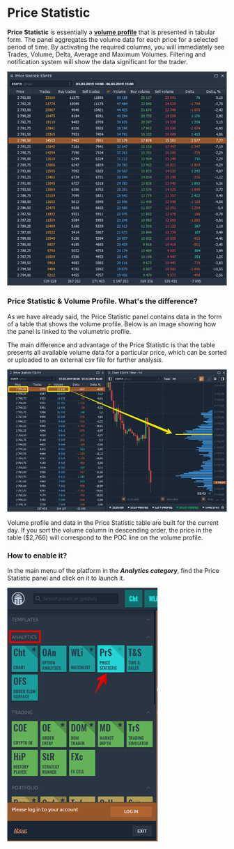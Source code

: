 # Price Statistic

**Price Statistic** is essentially a [**volume profile**](chart/volume-analysis-tools/volume-profiles.md) that is presented in tabular form. The panel aggregates the volume data for each price for a selected period of time. By activating the required columns, you will immediately see Trades, Volume, Delta, Average and Maximum Volumes. Filtering and notification system will show the data significant for the trader.

![General view of Price Statistic panel](../.gitbook/assets/price-statistic-general-view.png)

### Price Statistic & Volume Profile. What's the difference?

As we have already said, the Price Statistic panel contains data in the form of a table that shows the volume profile. Below is an image showing how the panel is linked to the volumetric profile. 

The main difference and advantage of the Price Statistic is that the table presents all available volume data for a particular price, which can be sorted or uploaded to an external csv file for further analysis.

![Price Statistic and Volume Profile](../.gitbook/assets/chart-and-price-statistic.png)

Volume profile and data in the Price Statistic table are built for the current day. If you sort the volume column in descending order, the price in the table \($2,766\) will correspond to the POC line on the volume profile.

### How to enable it?

In the main menu of the platform in the _**Analytics category**_, find the Price Statistic panel and click on it to launch it.

![Launch the Price Statistic panel](../.gitbook/assets/launch-price-statistic.png)

